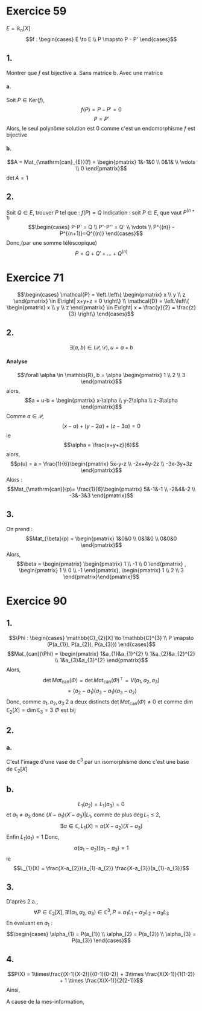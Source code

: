 # Exercice 59
$E = \mathbb{R}_{n}[X]$
$$f : \begin{cases}
E \to E \\
P \mapsto P - P'
\end{cases}$$
## 1.
Montrer que $f$ est bijective
a. Sans matrice
b. Avec une matrice

#### a.
Soit $P \in \mathrm{Ker}(f)$, 
$$f(P) = P-P' = 0$$
$$P = P'$$
Alors, le seul polynôme solution est $0$
comme c'est un endomorphisme $f$ est bijective

#### b.
$$A = Mat_{\mathrm{can}_{E}}(f) = \begin{pmatrix}
1&-1&0 \\
0&1& \\
\vdots \\
0
\end{pmatrix}$$
$\det A = 1$

## 2.
Soit $Q \in E$, trouver $P$ tel que : $f(P) = Q$
Indication : soit $P \in E$, que vaut $P^{(n+1)}$
$$\begin{cases}
P-P' = Q \\
P'-P'' = Q' \\
\vdots \\
P^{(n)} - P^{(n+1)}=Q^{(n)}
\end{cases}$$
Donc,(par une somme téléscopique)
$$P = Q+Q'+ \dots + Q^{(n)}$$

# Exercice 71
$$\begin{cases}
\mathcal{P} = \left.\left\{ \begin{pmatrix}
x \\
y \\
z
\end{pmatrix} \in E\right| x+y+z  = 0 \right\} \\
\mathcal{D} = \left.\left\{ \begin{pmatrix}
x \\
y \\
z
\end{pmatrix} \in E\right| x = \frac{y}{2} = \frac{z}{3} \right\}
\end{cases}$$
## 2.
$$\exists (a, b) \in (\mathcal{P}, \mathcal{D}), u = a + b$$
#### Analyse
$$\forall \alpha \in \mathbb{R}, b = \alpha \begin{pmatrix}
1 \\
2 \\
3
\end{pmatrix}$$
alors, 
$$a = u-b = \begin{pmatrix}
x-\alpha \\
y-2\alpha \\
z-3\alpha
\end{pmatrix}$$
Comme $a \in \mathcal{P}$, 
$$(x-\alpha) +(y-2\alpha) + (z-3\alpha) =0$$
ie 
$$\alpha = \frac{x+y+z}{6}$$
alors, 
$$p(u) = a = \frac{1}{6}\begin{pmatrix}
5x-y-z \\
-2x+4y-2z \\
-3x-3y+3z
\end{pmatrix}$$
Alors : 
$$Mat_{\mathrm{can}}(p)= \frac{1}{6}\begin{pmatrix}
5&-1&-1 \\
-2&4&-2 \\
-3&-3&3
\end{pmatrix}$$
## 3.
On prend : 
$$Mat_{\beta}(p) = \begin{pmatrix}
1&0&0 \\
0&1&0 \\
0&0&0
\end{pmatrix}$$
Alors, 
$$\beta = \begin{pmatrix}
\begin{pmatrix}
1 \\
-1 \\
0
\end{pmatrix}
, \begin{pmatrix}
1 \\
0 \\
-1
\end{pmatrix}, \begin{pmatrix}
1 \\
2 \\
3
\end{pmatrix}\end{pmatrix}$$

# Exercice 90
## 1.
$$\Phi : \begin{cases}
\mathbb{C}_{2}[X] \to \mathbb{C}^{3} \\
P \mapsto (P(a_{1}), P(a_{2}), P(a_{3}))
\end{cases}$$
$$Mat_{can}(\Phi) = \begin{pmatrix}
1&a_{1}&a_{1}^{2} \\
1&a_{2}&a_{2}^{2} \\
1&a_{3}&a_{3}^{2}
\end{pmatrix}$$
Alors, 
$$\det Mat_{\mathrm{can}}(\Phi) = \det Mat_{\mathrm{can}}(\Phi)^{\top} = V(a_{1}, a_{2}, a_{3}) $$
$$= (a_{2}-a_{1})(a_{3}-a_{1})(a_{3}-a_{2})$$
Donc, comme $a_{1}, a_{2}, a_{3}$ 2 a deux distincts $\det Mat_{\mathrm{can}}(\Phi) \neq 0$
et comme $\dim \mathbb{C}_{2}[X] = \dim \mathbb{C}_{3} = 3$
$\Phi$ est bij

## 2.
### a.
C'est l'image d'une vase de $\mathbb{C}^{3}$ par un isomorphisme donc c'est une base de $\mathbb{C}_{2}[X]$

## b.
$$L_{1}(a_{2}) = L_{1}(a_{3}) = 0$$
et $a_{1} \neq a_{3}$ donc $(X-a_{1})(X-a_{3}) | L_{1}$, comme de plus $\deg L_{1} \leq 2$, 
$$\exists \alpha \in \mathbb{C}, L_{1}(X) = \alpha(X-a_{2})(X-a_{3})$$
Enfin $L_{1}(a_{1}) = 1$
Donc,
$$\alpha(a_{1}-a_{2})(a_{1}-a_{3}) = 1$$
ie
$$L_{1}(X) = \frac{X-a_{2}}{a_{1}-a_{2}} \frac{X-a_{3}}{a_{1}-a_{3}}$$

## 3.
D'après 2.a.,
$$\forall P \in \mathbb{C}_{2}[X], \exists ! (\alpha_{1}, \alpha_{2}, \alpha_{3}) \in \mathbb{C}^{3}, P = \alpha_{1}L_{1}+ \alpha_{2}L_{2}+\alpha_{3}L_{3}$$
En évaluant en $a_{1}$ : 
$$\begin{cases}
\alpha_{1} = P(a_{1}) \\
\alpha_{2} = P(a_{2}) \\
\alpha_{3} = P(a_{3})
\end{cases}$$

## 4.
$$P(X) = 1\times\frac{(X-1)(X-2)}{(0-1)(0-2)} + 3\times \frac{X(X-1)}{1(1-2)} + 1 \times \frac{X(X-1)}{2(2-1)}$$
Ainsi, 


A cause de la mes-information, 